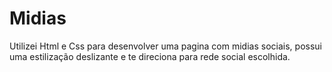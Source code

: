 # Midias
Utilizei Html e Css para desenvolver uma pagina com midias sociais, possui uma estilização deslizante e te direciona para rede social escolhida. 
